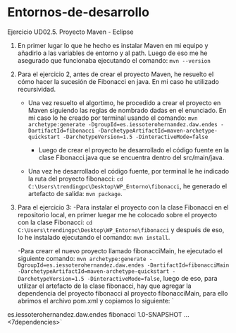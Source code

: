 # Entornos-de-desarrollo
Ejercicio UD02.5. Proyecto Maven - Eclipse

1. En primer lugar lo que he hecho es instalar Maven en mi equipo y añadirlo a las variables de entorno y al path. Luego de eso me he asegurado que funcionaba ejecutando el comando: `mvn --version`


2. Para el ejercicio 2, antes de crear el proyecto Maven, he resuelto el cómo hacer la sucesión de Fibonacci en java. En mi caso he utilizado recursividad.
	- Una vez resuelto el algortimo, he procedido a crear el proyecto en Maven siguiendo las reglas de nombrado dadas en el enunciado. En mi caso lo he creado por terminal usando el comando:
			`mvn archetype:generate -DgroupId=es.iessoterohernandez.daw.endes -DartifactId=fibonacci -DarchetypeArtifactId=maven-archetype-quickstart -DarchetypeVersion=1.5 -DinteractiveMode=false`
		- Luego de crear el proyecto he desarrollado el código fuente en la clase Fibonacci.java que se encuentra dentro del src/main/java.

	- Una vez he desarrollado el código fuente, por terminal le he indicado la ruta del proyecto fibonacci: `cd C:\Users\trendingpc\Desktop\WP_Entorno\fibonacci`, he generado el artefacto de salida: `mvn package`.

3. Para el ejercicio 3:
	-Para instalar el proyecto con la clase Fibonacci en el repositorio local, en primer luegar me he colocado sobre el proyecto con la clase Fibonacci: `cd C:\Users\trendingpc\Desktop\WP_Entorno\fibonacci` y después de eso, lo he instalado ejecutando el comando: `mvn install`.

 	-Para crearr el nuevo proyecto llamado fibonacciMain, he ejecutado el siguiente comando: `mvn archetype:generate -DgroupId=es.iessoterohernandez.daw.endes -DartifactId=fibonacciMain -DarchetypeArtifactId=maven-archetype-quickstart -DarchetypeVersion=1.5 -DinteractiveMode=false`, luego de eso, para utilizar el artefacto de la clase fibonacci, hay que agregar la dependencia del proyecto fibonacci al proyecto fibonacciMain, para ello abrimos el archivo pom.xml y copiamos lo siguiente:
   `<dependencies>
<dependency>
<groupId>es.iessoterohernandez.daw.endes</groupId>
<artifactId>fibonacci</artifactId>
<version>1.0-SNAPSHOT</version>
</dependency>
...
<7dependencies>`



